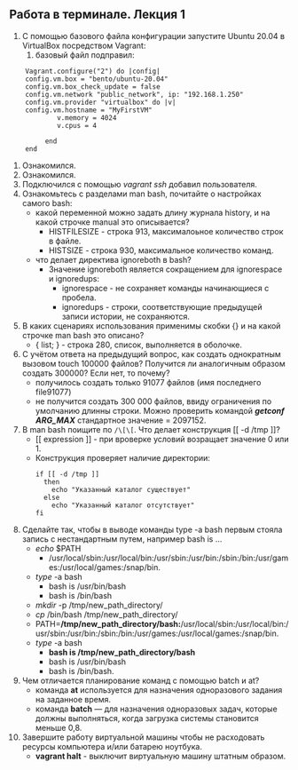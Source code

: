 ## Работа в терминале. Лекция 1

1. С помощью базового файла конфигурации запустите Ubuntu 20.04 в VirtualBox посредством Vagrant:
    1. базовый файл подправил:
``` 
    Vagrant.configure("2") do |config|
 	config.vm.box = "bento/ubuntu-20.04"
	config.vm.box_check_update = false
	config.vm.network "public_network", ip: "192.168.1.250"
	config.vm.provider "virtualbox" do |v|
  	config.vm.hostname = "MyFirstVM"	
	        v.memory = 4024
  	        v.cpus = 4
	
    	 end
    end	
```
1. Ознакомился.
1. Ознакомился.
1. Подключился с помощью *vagrant ssh* добавил пользователя.
1. Ознакомьтесь с разделами man bash, почитайте о настройках самого bash:
    * какой переменной можно задать длину журнала history, и на какой строчке manual это описывается?
        * HISTFILESIZE - строка 913, максималоьное количество строк в файле.
        * HISTSIZE  - строка 930, максимальное количество команд.
    * что делает директива ignoreboth в bash?
        * Значение ignoreboth является сокращением для ignorespace и ignoredups:
            * ignorespace - не сохраняет команды начинающиеся с пробела.
            * ignoredups - строки, соответствующие предыдущей записи истории, не сохраняются.
1. В каких сценариях использования применимы скобки {} и на какой строчке man bash это описано?
    * { list; } - строка 280, список, выполняется в оболочке.
1. С учётом ответа на предыдущий вопрос, как создать однократным вызовом touch 100000 файлов? Получится ли аналогичным образом создать 300000? Если нет, то почему?
    * получилось создать только 91077 файлов (имя последнего file91077)
    * не получится создать 300 000 файлов, ввиду ограничения по умолчанию длинны строки. Можно проверить командой ***getconf ARG_MAX*** стандартное значение = 2097152.
1. В man bash поищите по ```/\[\[```. Что делает конструкция [[ -d /tmp ]]?
    * [[ expression ]] - при вроверке условий возращает значение 0 или 1.
    * Конструкция проверяет наличие директории:
        ```
        if [[ -d /tmp ]]
          then
            echo "Указанный каталог существует"
          else
            echo "Указанный каталог отсутствует"
        fi
        ```
1. Сделайте так, чтобы в выводе команды type -a bash первым стояла запись с нестандартным путем, например bash is ...
    * *echo* $PATH
        * /usr/local/sbin:/usr/local/bin:/usr/sbin:/usr/bin:/sbin:/bin:/usr/games:/usr/local/games:/snap/bin.
    * *type* -a bash 
        * bash is /usr/bin/bash
        * bash is /bin/bash
    * *mkdir* -p /tmp/new_path_directory/     
    * *cp* /bin/bash /tmp/new_path_directory/
    * PATH=**/tmp/new_path_directory/bash:**/usr/local/sbin:/usr/local/bin:/usr/sbin:/usr/bin:/sbin:/bin:/usr/games:/usr/local/games:/snap/bin.
    * *type* -a bash
        * **bash is /tmp/new_path_directory/bash**
        * bash is /usr/bin/bash
        * bash is /bin/bash.
1. Чем отличается планирование команд с помощью batch и at?
    * команда **at** используется для назначения одноразового задания на заданное время.
    * команда **batch** — для назначения одноразовых задач, которые должны выполняться, когда загрузка системы становится меньше 0,8.
1. Завершите работу виртуальной машины чтобы не расходовать ресурсы компьютера и/или батарею ноутбука.
    * **vagrant halt** - выключит виртуальную машину штатным образом.